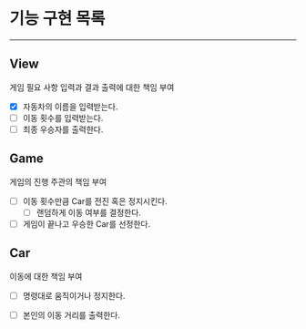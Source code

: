 # 기능 구현 목록
<hr/>

## View
게임 필요 사항 입력과 결과 출력에 대한 책임 부여
- [X] 자동차의 이름을 입력받는다.
- [ ] 이동 횟수를 입력받는다.
- [ ] 최종 우승자를 출력한다.

## Game 
게임의 진행 주관의 책임 부여
- [ ] 이동 횟수만큼 Car를 전진 혹은 정지시킨다.
  - [ ] 랜덤하게 이동 여부를 결정한다.
- [ ] 게임이 끝나고 우승한 Car를 선정한다.

## Car
이동에 대한 책임 부여
- [ ] 명령대로 움직이거나 정지한다.
- [ ] 본인의 이동 거리를 출력한다.





